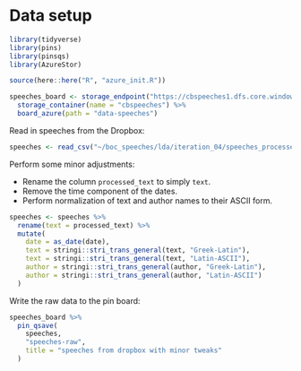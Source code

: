 

# Data setup


```r
library(tidyverse)
library(pins)
library(pinsqs)
library(AzureStor)

source(here::here("R", "azure_init.R"))

speeches_board <- storage_endpoint("https://cbspeeches1.dfs.core.windows.net/", token=token) %>%
  storage_container(name = "cbspeeches") %>%
  board_azure(path = "data-speeches")
```

Read in speeches from the Dropbox:


```r
speeches <- read_csv("~/boc_speeches/lda/iteration_04/speeches_processed.csv")
```

Perform some minor adjustments:

- Rename the column `processed_text` to simply `text`.
- Remove the time component of the dates.
- Perform normalization of text and author names to their ASCII form.


```r
speeches <- speeches %>%
  rename(text = processed_text) %>%
  mutate(
    date = as_date(date),
    text = stringi::stri_trans_general(text, "Greek-Latin"),
    text = stringi::stri_trans_general(text, "Latin-ASCII"),
    author = stringi::stri_trans_general(author, "Greek-Latin"),
    author = stringi::stri_trans_general(author, "Latin-ASCII")
  )
```

Write the raw data to the pin board:


```r
speeches_board %>%
  pin_qsave(
    speeches,
    "speeches-raw",
    title = "speeches from dropbox with minor tweaks"
  )
```
